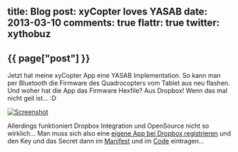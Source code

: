 title: Blog
post: xyCopter loves YASAB
date: 2013-03-10
comments: true
flattr: true
twitter: xythobuz
---

## {{ page["post"] }}
<!--%
from datetime import datetime
date = datetime.strptime(page["date"], "%Y-%m-%d").strftime("%B %d, %Y")
print "*Posted at %s.*" % date
%-->

Jetzt hat meine xyCopter App eine YASAB Implementation. So kann man per Bluetooth die Firmware des Quadrocopters vom Tablet aus neu flashen. Und woher hat die App das Firmware Hexfile? Aus Dropbox! Wenn das mal nicht geil ist... :D</p> 

[![Screenshot][1]][2] 

Allerdings funktioniert Dropbox Integration und OpenSource nicht so wirklich... Man muss sich also eine [eigene App bei Dropbox registrieren][3] und den Key und das Secret dann im [Manifest][4] und im [Code][5] eintragen...

 [1]: img/xyCopterFirmware_small.png
 [2]: img/xyCopterFirmware.png
 [3]: https://www.dropbox.com/developers/apps
 [4]: https://github.com/xythobuz/xyControl/blob/master/tools/xyCopter/AndroidManifest.xml
 [5]: https://github.com/xythobuz/xyControl/blob/master/tools/xyCopter/src/org/xythobuz/xycopter/MainActivity.java